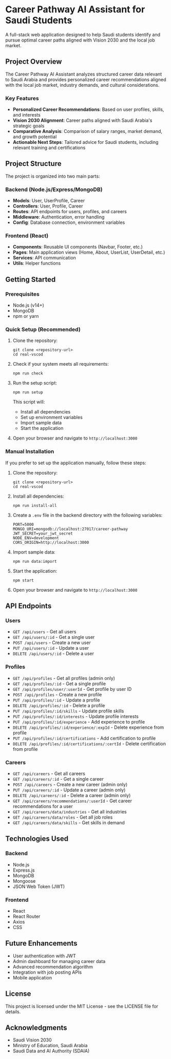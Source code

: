 # Career Pathway AI Assistant for Saudi Students

A full-stack web application designed to help Saudi students identify and pursue optimal career paths aligned with Vision 2030 and the local job market.

## Project Overview

The Career Pathway AI Assistant analyzes structured career data relevant to Saudi Arabia and provides personalized career recommendations aligned with the local job market, industry demands, and cultural considerations.

### Key Features

- **Personalized Career Recommendations**: Based on user profiles, skills, and interests
- **Vision 2030 Alignment**: Career paths aligned with Saudi Arabia's strategic goals
- **Comparative Analysis**: Comparison of salary ranges, market demand, and growth potential
- **Actionable Next Steps**: Tailored advice for Saudi students, including relevant training and certifications

## Project Structure

The project is organized into two main parts:

### Backend (Node.js/Express/MongoDB)

- **Models**: User, UserProfile, Career
- **Controllers**: User, Profile, Career
- **Routes**: API endpoints for users, profiles, and careers
- **Middleware**: Authentication, error handling
- **Config**: Database connection, environment variables

### Frontend (React)

- **Components**: Reusable UI components (Navbar, Footer, etc.)
- **Pages**: Main application views (Home, About, UserList, UserDetail, etc.)
- **Services**: API communication
- **Utils**: Helper functions

## Getting Started

### Prerequisites

- Node.js (v14+)
- MongoDB
- npm or yarn

### Quick Setup (Recommended)

1. Clone the repository:
   ```
   git clone <repository-url>
   cd real-vscod
   ```

2. Check if your system meets all requirements:
   ```
   npm run check
   ```

3. Run the setup script:
   ```
   npm run setup
   ```
   
   This script will:
   - Install all dependencies
   - Set up environment variables
   - Import sample data
   - Start the application

4. Open your browser and navigate to `http://localhost:3000`

### Manual Installation

If you prefer to set up the application manually, follow these steps:

1. Clone the repository:
   ```
   git clone <repository-url>
   cd real-vscod
   ```

2. Install all dependencies:
   ```
   npm run install-all
   ```

3. Create a `.env` file in the backend directory with the following variables:
   ```
   PORT=5000
   MONGO_URI=mongodb://localhost:27017/career-pathway
   JWT_SECRET=your_jwt_secret
   NODE_ENV=development
   CORS_ORIGIN=http://localhost:3000
   ```

4. Import sample data:
   ```
   npm run data:import
   ```

5. Start the application:
   ```
   npm start
   ```

6. Open your browser and navigate to `http://localhost:3000`

## API Endpoints

### Users
- `GET /api/users` - Get all users
- `GET /api/users/:id` - Get a single user
- `POST /api/users` - Create a new user
- `PUT /api/users/:id` - Update a user
- `DELETE /api/users/:id` - Delete a user

### Profiles
- `GET /api/profiles` - Get all profiles (admin only)
- `GET /api/profiles/:id` - Get a single profile
- `GET /api/profiles/user/:userId` - Get profile by user ID
- `POST /api/profiles` - Create a new profile
- `PUT /api/profiles/:id` - Update a profile
- `DELETE /api/profiles/:id` - Delete a profile
- `PUT /api/profiles/:id/skills` - Update profile skills
- `PUT /api/profiles/:id/interests` - Update profile interests
- `PUT /api/profiles/:id/experience` - Add experience to profile
- `DELETE /api/profiles/:id/experience/:expId` - Delete experience from profile
- `PUT /api/profiles/:id/certifications` - Add certification to profile
- `DELETE /api/profiles/:id/certifications/:certId` - Delete certification from profile

### Careers
- `GET /api/careers` - Get all careers
- `GET /api/careers/:id` - Get a single career
- `POST /api/careers` - Create a new career (admin only)
- `PUT /api/careers/:id` - Update a career (admin only)
- `DELETE /api/careers/:id` - Delete a career (admin only)
- `GET /api/careers/recommendations/:userId` - Get career recommendations for a user
- `GET /api/careers/data/industries` - Get all industries
- `GET /api/careers/data/roles` - Get all job roles
- `GET /api/careers/data/skills` - Get skills in demand

## Technologies Used

### Backend
- Node.js
- Express.js
- MongoDB
- Mongoose
- JSON Web Token (JWT)

### Frontend
- React
- React Router
- Axios
- CSS

## Future Enhancements

- User authentication with JWT
- Admin dashboard for managing career data
- Advanced recommendation algorithm
- Integration with job posting APIs
- Mobile application

## License

This project is licensed under the MIT License - see the LICENSE file for details.

## Acknowledgments

- Saudi Vision 2030
- Ministry of Education, Saudi Arabia
- Saudi Data and AI Authority (SDAIA)
